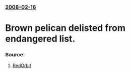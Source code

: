 ### [2008-02-16](/news/2008/02/16/index.md)

#  Brown pelican delisted from endangered list. 




### Source:

1. [RedOrbit](http://www.redorbit.com/news/science/1257390/brown_pelican_once_threatened_by_ddt_removed_from_endangered_list/index.html?source=r_science)
